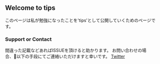 ## Welcome to tips

このページは私が勉強になったことを'tips'として公開していくためのページです。


### Support or Contact

間違った記載などあればISSUEを頂けると助かります。
お問い合わせの場合、以下の手段にてご連絡いただけますと幸いです。
[Twitter](https://twitter.com/M11341146)